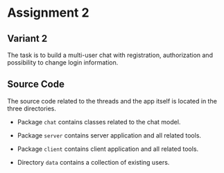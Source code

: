 # Assignment 2
## Variant 2
The task is to build a multi-user chat with registration, authorization and possibility to change
login information.

## Source Code
The source code related to the threads and the app itself is located in the three directories. 
* Package `chat` contains classes related to the chat model.
* Package `server` contains server application and all related tools.
* Package `client` contains client application and all related tools. 

* Directory `data` contains a collection of existing users.

